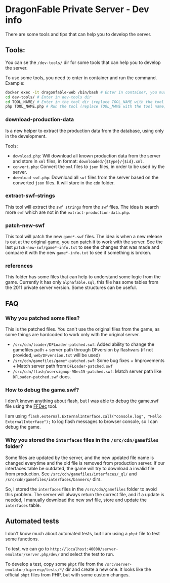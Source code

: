 
# DragonFable Private Server - Dev info

There are some tools and tips that can help you to develop the server.

## Tools:

You can se the `/dev-tools/` dir for some tools that can help you to develop the server.

To use some tools, you need to enter in container and run the command. Example:
```sh
docker exec -it dragonfable-web /bin/bash # Enter in container, you must be at /var/www/html/ dir
cd dev-tools/ # Enter in dev-tools dir
cd TOOL_NAME/ # Enter in the tool dir (replace TOOL_NAME with the tool dir name, you can see the tools list below or use `ls` command)
php TOOL_NAME.php # Run the tool (replace TOOL_NAME with the tool name, you can see the tools list below or use `ls` command)
```

### download-production-data

Is a new helper to extract the production data from the database, using only in the development.

Tools:
- `download.php`: Will download all known production data from the server and store in `xml` files, in format: `downloaded/{$type}/{$id}.xml`.
- `convert.php`: Convert the `xml` files to `json` files, in order to be used by the server.
- `download-swf.php`: Download all `swf` files from the server based on the converted `json` files. It will store in the `cdn` folder.

### extract-swf-strings

This tool will extract the `swf strings` from the `swf` files. The idea is search more `swf` which are not in the `extract-production-data.php`.

### patch-new-swf

This tool will patch the new `game*.swf` files. The idea is when a new release is out at the original game, you can patch it to work with the server. See the last `patch-new-swf/game*-info.txt` to see the changes that was made and compare it with the new `game*-info.txt` to see if something is broken.

### references

This folder has some files that can help to understand some logic from the game. Currently it has only `alphafable.sql`, this file has some tables from the 2011 private server version. Some structures can be useful.

## FAQ

### Why you patched some files?

This is the patched files. You can't use the original files from the game, as some things are hardcoded to work only with the original server.

- `/src/cdn/loader/DFLoader-patched.swf`: Added ability to change the gamefiles path + server path through DFversion by flashvars (if not provided, `web/DFversion.txt` will be used)
- `/src/cdn/gamefiles/game*-patched.swf`: Some bug fixes + Improvements + Match server path from `DFLoader-patched.swf`
- `/src/cdn/flash/usersignup-9Dec15-patched.swf`: Match server path like `DFLoader-patched.swf` does.

### How to debug the game.swf?

I don't known anything about flash, but I was able to debug the game.swf file using the [FFDec](https://github.com/jindrapetrik/jpexs-decompiler/releases) tool.

I am using `flash.external.ExternalInterface.call("console.log", "Hello ExternalInterface");` to log flash messages to browser console, so I can debug the game.

### Why you stored the `interfaces` files in the `/src/cdn/gamefiles` folder?

Some files are updated by the server, and the new updated file name is changed everytime and the old file is removed from production server. If our interfaces table be outdated, the game will try to download a invalid file from production. See `/src/cdn/gamefiles/interfaces/_ql/` and `/src/cdn/gamefiles/interfaces/banners/` dirs.

So, I stored the `interfaces` files in the `/src/cdn/gamefiles` folder to avoid this problem. The server will always return the correct file, and if a update is needed, I manually download the new swf file, store and update the `interfaces` table.

## Automated tests

I don't know much about automated tests, but I am using a `phpt` file to test some functions.

To test, we can go to `http://localhost:40000/server-emulator/server.php/dev/` and select the test to run.

To develop a test, copy some `phpt` file from the `/src/server-emulator/hiperesp/tests/*/` dir and create a new one. It looks like the official `phpt` files from PHP, but with some custom changes.
